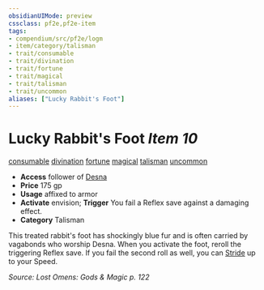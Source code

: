 ```yaml
---
obsidianUIMode: preview
cssclass: pf2e,pf2e-item
tags:
- compendium/src/pf2e/logm
- item/category/talisman
- trait/consumable
- trait/divination
- trait/fortune
- trait/magical
- trait/talisman
- trait/uncommon
aliases: ["Lucky Rabbit's Foot"]
---
```

# Lucky Rabbit's Foot *Item 10*  
[consumable](../../../Rules/traits/consumable.md)  [divination](../../../Rules/traits/divination.md)  [fortune](../../../Rules/traits/fortune.md)  [magical](../../../Rules/traits/magical.md)  [talisman](../../../Rules/traits/talisman.md)  [uncommon](../../../Rules/traits/uncommon.md)  

- **Access** follower of [Desna](../../setting/deities/desna.md)
- **Price** 175 gp
- **Usage** affixed to armor
- **Activate** envision; **Trigger** You fail a Reflex save against a damaging effect.
- **Category** Talisman

This treated rabbit's foot has shockingly blue fur and is often carried by vagabonds who worship Desna. When you activate the foot, reroll the triggering Reflex save. If you fail the second roll as well, you can [Stride](../../../Rules/actions/stride.md) up to your Speed.

*Source: Lost Omens: Gods & Magic p. 122*